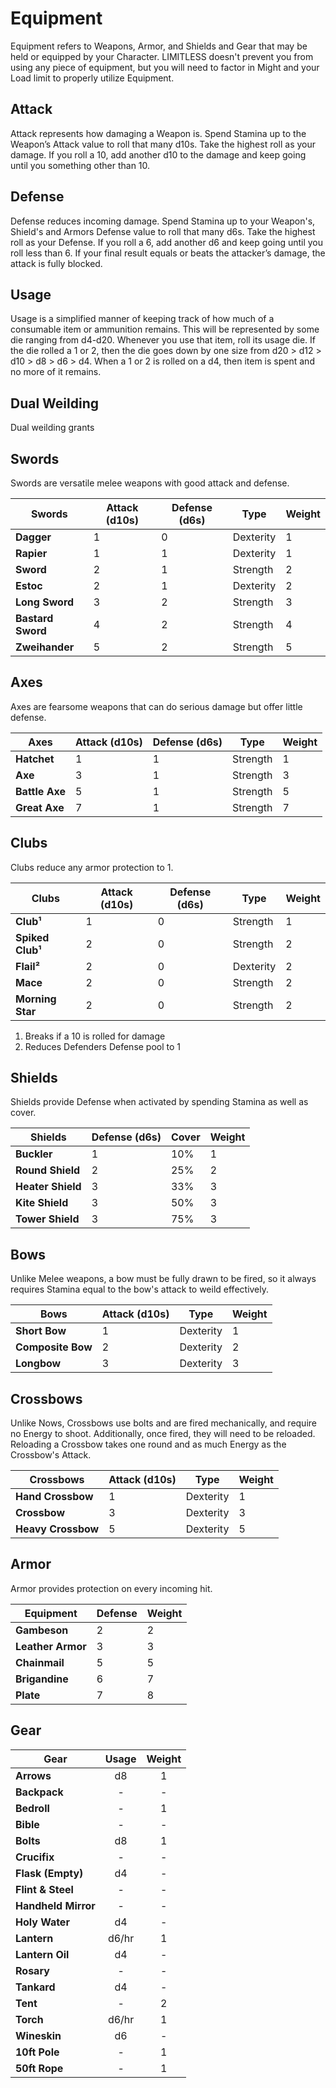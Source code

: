 # Equipment
Equipment refers to Weapons, Armor, and Shields and Gear that may be held or equipped by your Character. LIMITLESS doesn't prevent you from using any piece of equipment, but you will need to factor in Might and your Load limit to properly utilize Equipment.

## Attack
Attack represents how damaging a Weapon is. Spend Stamina up to the Weapon’s Attack value to roll that many d10s. Take the highest roll as your damage. If you roll a 10, add another d10 to the damage and keep going until you something other than 10.

## Defense
Defense reduces incoming damage. Spend Stamina up to your Weapon's, Shield's and Armors Defense value to roll that many d6s. Take the highest roll as your Defense. If you roll a 6, add another d6 and keep going until you roll less than 6. If your final result equals or beats the attacker’s damage, the attack is fully blocked.

## Usage
Usage is a simplified manner of keeping track of how much of a consumable item or ammunition remains. This will be represented by some die ranging from d4-d20. Whenever you use that item, roll its usage die. If the die rolled a 1 or 2, then the die goes down by one size from d20 > d12 > d10 > d8 > d6 > d4. When a 1 or 2 is rolled on a d4, then item is spent and no more of it remains.

## Dual Weilding
Dual weilding grants 

## Swords
Swords are versatile melee weapons with good attack and defense.

| Swords                | Attack (d10s) | Defense (d6s) | Type      | Weight |
| --------------------- | ------------- | ------------- | --------- | ------ |
| **Dagger**            | 1             | 0             | Dexterity | 1      |
| **Rapier**            | 1             | 1             | Dexterity | 1      |
| **Sword**             | 2             | 1             | Strength  | 2      |
| **Estoc**             | 2             | 1             | Dexterity | 2      |
| **Long Sword**        | 3             | 2             | Strength  | 3      |
| **Bastard Sword**     | 4             | 2             | Strength  | 4      |
| **Zweihander**        | 5             | 2             | Strength  | 5      |

## Axes
Axes are fearsome weapons that can do serious damage but offer little defense.

| Axes                  | Attack (d10s) | Defense (d6s) | Type      | Weight |
| --------------------- | ------------- | ------------- | --------- | ------ |
| **Hatchet**           | 1             | 1             | Strength  | 1      |
| **Axe**               | 3             | 1             | Strength  | 3      |
| **Battle Axe**        | 5             | 1             | Strength  | 5      |
| **Great Axe**         | 7             | 1             | Strength  | 7      |

## Clubs
Clubs reduce any armor protection to 1.

| Clubs                 | Attack (d10s) | Defense (d6s) | Type      | Weight |
| --------------------- | ------------- | ------------- | --------- | ------ |
| **Club¹**             | 1             | 0             | Strength  | 1      |
| **Spiked Club¹**      | 2             | 0             | Strength  | 2      |
| **Flail²**            | 2             | 0             | Dexterity | 2      |
| **Mace**              | 2             | 0             | Strength  | 2      |
| **Morning Star**      | 2             | 0             | Strength  | 2      |
1. Breaks if a 10 is rolled for damage
2. Reduces Defenders Defense pool to 1

## Shields
Shields provide Defense when activated by spending Stamina as well as cover.

| Shields           | Defense (d6s) | Cover | Weight |
| ----------------- | ------------- | ----- | ------ |
| **Buckler**       | 1             | 10%   | 1      |
| **Round Shield**  | 2             | 25%   | 2      |
| **Heater Shield** | 3             | 33%   | 3      |
| **Kite Shield**   | 3             | 50%   | 3      |
| **Tower Shield**  | 3             | 75%   | 3      |

## Bows
Unlike Melee weapons, a bow must be fully drawn to be fired, so it always requires Stamina equal to the bow's attack to weild effectively.

| Bows               | Attack (d10s) | Type      | Weight |
| ------------------ | ------------- | --------- | ------ |
| **Short Bow**      | 1             | Dexterity | 1      |
| **Composite Bow**  | 2             | Dexterity | 2      |
| **Longbow**        | 3             | Dexterity | 3      |


## Crossbows
Unlike Nows, Crossbows use bolts and are fired mechanically, and require no Energy to shoot. Additionally, once fired, they will need to be reloaded. Reloading a Crossbow takes one round and as much Energy as the Crossbow's Attack.

| Crossbows          | Attack (d10s) | Type      | Weight |
| ------------------ | ------------- | --------- | ------ |
| **Hand Crossbow**  | 1             | Dexterity | 1      |
| **Crossbow**       | 3             | Dexterity | 3      |
| **Heavy Crossbow** | 5             | Dexterity | 5      |

## Armor
Armor provides protection on every incoming hit.

| Equipment         | Defense    | Weight | 
| ----------------- | ---------- | ------ |
| **Gambeson**      | 2          | 2      |
| **Leather Armor** | 3          | 3      |
| **Chainmail**     | 5          | 5      |
| **Brigandine**    | 6          | 7      |
| **Plate**         | 7          | 8      |

## Gear
| Gear            | Usage | Weight |
|-----------------|:-----:|:------:|
| **Arrows**          | d8    | 1      |
| **Backpack**        | -     | -      |
| **Bedroll**         | -     | 1      |
| **Bible**           | -     | -      |
| **Bolts**           | d8    | 1      |
| **Crucifix**        | -     | -      |
| **Flask (Empty)**   | d4    | -      |
| **Flint & Steel**   | -     | -      |
| **Handheld Mirror** | -     | -      |
| **Holy Water**      | d4    | -      |
| **Lantern**         | d6/hr | 1      |
| **Lantern Oil**     | d4    | -      |
| **Rosary**          | -     | -      |
| **Tankard**         | d4    | -      |
| **Tent**            | -     | 2      |
| **Torch**           | d6/hr | 1      |
| **Wineskin**        | d6    | -      |
| **10ft Pole**       | -     | 1      |
| **50ft Rope**       | -     | 1      |